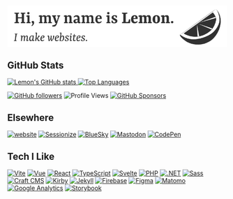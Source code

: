 <div style="aspect-ratio:800/150;max-width:880px;">
  <a href="https://ahoylemon.xyz" target="_blank">
    <picture>
      <source srcset="img/header-on-dark.png" media="(prefers-color-scheme: dark)">
      <img src="img/header-on-light.png" alt="Hi, my name is Lemon. I make websites." style="width:100%;height:auto;display:block;" />
    </picture>
  </a>
</div>


## GitHub Stats


[
![Lemon's GitHub stats](https://github-readme-stats.vercel.app/api?username=ahoylemon&i&show_icons=true&theme=transparent&icon_color=e4e72c&show=reviews,prs_merged&include_all_commits=true&hide=contribs&hide_border=true)
](https://github.com/AhoyLemon?tab=repositories)
[
![Top Languages](https://github-readme-stats.vercel.app/api/top-langs/?username=ahoylemon&hide=hack&hide_border=true&layout=compact&langs_count=10&theme=transparent)
](https://github.com/AhoyLemon?tab=repositories)


[![GitHub followers](https://img.shields.io/github/followers/ahoylemon?label=followers&style=for-the-badge)](https://github.com/ahoylemon?tab=followers)
![Profile Views](https://komarev.com/ghpvc/?username=ahoylemon&style=for-the-badge)
[![GitHub Sponsors](https://img.shields.io/badge/Sponsor-❤-ff69b4?style=for-the-badge&logo=github-sponsors)](https://github.com/sponsors/ahoylemon)

## Elsewhere
[![website](https://img.shields.io/badge/website-ahoylemon.xyz-313131?style=for-the-badge&labelColor=e4e72c)](https://ahoylemon.xyz)
[![Sessionize](https://img.shields.io/badge/-lemon-313131?style=for-the-badge&logo=sessionize&logoColor=fff&labelColor=009688)](https://sessionize.com/lemon)
[![BlueSky](https://img.shields.io/badge/-ahoylemon.xyz-313131?style=for-the-badge&logo=bluesky&logoColor=fff&labelColor=1da1f2)](https://bsky.app/profile/ahoylemon.xyz)
[![Mastodon](https://img.shields.io/badge/-@ahoylemon-313131?style=for-the-badge&logo=mastodon&logoColor=fff&labelColor=6364ff)](https://mastodon.social/@ahoylemon)
[![CodePen](https://img.shields.io/badge/-@ahoylemon-313131?style=for-the-badge&logo=codepen&logoColor=fff&labelColor=000000)](https://codepen.io/ahoylemon)


## Tech I Like

[![Vite](https://img.shields.io/badge/-Vite-313131?style=flat&logo=vite&logoColor=fff&labelColor=646cff)](https://vitejs.dev/)
[![Vue](https://img.shields.io/badge/-Vue-313131?style=flat&logo=vue.js&logoColor=fff&labelColor=42b883)](https://vuejs.org/) 
[![React](https://img.shields.io/badge/-React-313131?style=flat&logo=react&logoColor=fff&labelColor=61dafb)](https://react.dev/)
[![TypeScript](https://img.shields.io/badge/-TypeScript-313131?style=flat&logo=typescript&logoColor=fff&labelColor=3178c6)](https://www.typescriptlang.org/)
[![Svelte](https://img.shields.io/badge/-Svelte-313131?style=flat&logo=svelte&logoColor=fff&labelColor=ff3e00)](https://svelte.dev/)
[![PHP](https://img.shields.io/badge/-PHP-313131?style=flat&logo=php&logoColor=fff&labelColor=777bb4)](https://www.php.net/)
[![.NET](https://img.shields.io/badge/-.NET-313131?style=flat&logo=dotnet&logoColor=fff&labelColor=512bd4)](https://dotnet.microsoft.com/) [![Sass](https://img.shields.io/badge/-Sass-313131?style=flat&logo=sass&logoColor=fff&labelColor=cc6699)](https://sass-lang.com/)
[![Craft CMS](https://img.shields.io/badge/-Craft-313131?style=flat&logo=craftcms&logoColor=fff&labelColor=e5422b)](https://craftcms.com/)
[![Kirby](https://img.shields.io/badge/-Kirby-313131?style=flat&logo=kirby&logoColor=fff&labelColor=ff0100)](https://getkirby.com/)
[![Jekyll](https://img.shields.io/badge/-Jekyll-313131?style=flat&logo=jekyll&logoColor=fff&labelColor=cc0000)](https://jekyllrb.com/)
[![Firebase](https://img.shields.io/badge/-Firebase-313131?style=flat&logo=firebase&logoColor=fff&labelColor=ffca28)](https://firebase.google.com/)
[![Figma](https://img.shields.io/badge/-Figma-313131?style=flat&logo=figma&logoColor=fff&labelColor=f24e1e)](https://figma.com/)
[![Matomo](https://img.shields.io/badge/-Matomo-313131?style=flat&logo=matomo&logoColor=fff&labelColor=3152a0)](https://matomo.org/)
[![Google Analytics](https://img.shields.io/badge/-Google%20Analytics-313131?style=flat&logo=google-analytics&logoColor=fff&labelColor=ea4335)](https://analytics.google.com/)
[![Storybook](https://img.shields.io/badge/-Storybook-313131?style=flat&logo=storybook&logoColor=fff&labelColor=ff4785)](https://storybook.js.org/)
